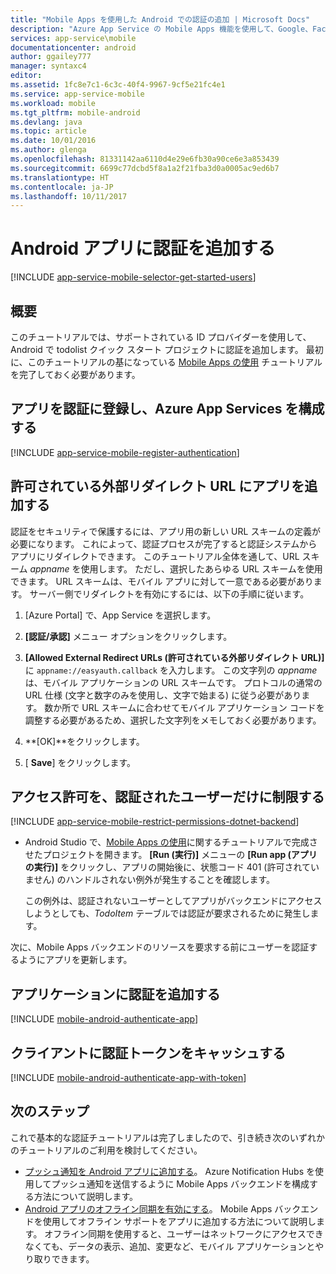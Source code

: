 ```yaml
---
title: "Mobile Apps を使用した Android での認証の追加 | Microsoft Docs"
description: "Azure App Service の Mobile Apps 機能を使用して、Google、Facebook、Twitter、Microsoft などのさまざまな ID プロバイダーを通じて Android アプリのユーザーを認証する方法について説明します。"
services: app-service\mobile
documentationcenter: android
author: ggailey777
manager: syntaxc4
editor: 
ms.assetid: 1fc8e7c1-6c3c-40f4-9967-9cf5e21fc4e1
ms.service: app-service-mobile
ms.workload: mobile
ms.tgt_pltfrm: mobile-android
ms.devlang: java
ms.topic: article
ms.date: 10/01/2016
ms.author: glenga
ms.openlocfilehash: 81331142aa6110d4e29e6fb30a90ce6e3a853439
ms.sourcegitcommit: 6699c77dcbd5f8a1a2f21fba3d0a0005ac9ed6b7
ms.translationtype: HT
ms.contentlocale: ja-JP
ms.lasthandoff: 10/11/2017
---
```

# <a name="add-authentication-to-your-android-app"></a>Android アプリに認証を追加する
[!INCLUDE [app-service-mobile-selector-get-started-users](../../includes/app-service-mobile-selector-get-started-users.md)]

## <a name="summary"></a>概要
このチュートリアルでは、サポートされている ID プロバイダーを使用して、Android で todolist クイック スタート プロジェクトに認証を追加します。 最初に、このチュートリアルの基になっている [Mobile Apps の使用] チュートリアルを完了しておく必要があります。

## <a name="register"></a>アプリを認証に登録し、Azure App Services を構成する
[!INCLUDE [app-service-mobile-register-authentication](../../includes/app-service-mobile-register-authentication.md)]

## <a name="redirecturl"></a>許可されている外部リダイレクト URL にアプリを追加する

認証をセキュリティで保護するには、アプリ用の新しい URL スキームの定義が必要になります。 これによって、認証プロセスが完了すると認証システムからアプリにリダイレクトできます。 このチュートリアル全体を通して、URL スキーム _appname_ を使用します。 ただし、選択したあらゆる URL スキームを使用できます。 URL スキームは、モバイル アプリに対して一意である必要があります。 サーバー側でリダイレクトを有効にするには、以下の手順に従います。

1. [Azure Portal] で、App Service を選択します。

2. **[認証/承認]** メニュー オプションをクリックします。

3. **[Allowed External Redirect URLs (許可されている外部リダイレクト URL)]** に `appname://easyauth.callback` を入力します。  この文字列の _appname_ は、モバイル アプリケーションの URL スキームです。  プロトコルの通常の URL 仕様 (文字と数字のみを使用し、文字で始まる) に従う必要があります。  数か所で URL スキームに合わせてモバイル アプリケーション コードを調整する必要があるため、選択した文字列をメモしておく必要があります。

4. **[OK]**をクリックします。

5. [ **Save**] をクリックします。

## <a name="permissions"></a>アクセス許可を、認証されたユーザーだけに制限する
[!INCLUDE [app-service-mobile-restrict-permissions-dotnet-backend](../../includes/app-service-mobile-restrict-permissions-dotnet-backend.md)]

* Android Studio で、[Mobile Apps の使用]に関するチュートリアルで完成させたプロジェクトを開きます。 **[Run (実行)]** メニューの **[Run app (アプリの実行)]** をクリックし、アプリの開始後に、状態コード 401 (許可されていません) のハンドルされない例外が発生することを確認します。

     この例外は、認証されないユーザーとしてアプリがバックエンドにアクセスしようとしても、*TodoItem* テーブルでは認証が要求されるために発生します。

次に、Mobile Apps バックエンドのリソースを要求する前にユーザーを認証するようにアプリを更新します。 

## <a name="add-authentication-to-the-app"></a>アプリケーションに認証を追加する
[!INCLUDE [mobile-android-authenticate-app](../../includes/mobile-android-authenticate-app.md)]



## <a name="cache-tokens"></a>クライアントに認証トークンをキャッシュする
[!INCLUDE [mobile-android-authenticate-app-with-token](../../includes/mobile-android-authenticate-app-with-token.md)]

## <a name="next-steps"></a>次のステップ
これで基本的な認証チュートリアルは完了しましたので、引き続き次のいずれかのチュートリアルのご利用を検討してください。

* [プッシュ通知を Android アプリに追加する](app-service-mobile-android-get-started-push.md)。
  Azure Notification Hubs を使用してプッシュ通知を送信するように Mobile Apps バックエンドを構成する方法について説明します。
* [Android アプリのオフライン同期を有効にする](app-service-mobile-android-get-started-offline-data.md)。
  Mobile Apps バックエンドを使用してオフライン サポートをアプリに追加する方法について説明します。 オフライン同期を使用すると、ユーザーはネットワークにアクセスできなくても、データの表示、追加、変更など、モバイル アプリケーションとやり取りできます。

<!-- Anchors. -->
[Register your app for authentication and configure Mobile Services]: #register
[Restrict table permissions to authenticated users]: #permissions
[Add authentication to the app]: #add-authentication
[Store authentication tokens on the client]: #cache-tokens
[Refresh expired tokens]: #refresh-tokens
[Next Steps]:#next-steps


<!-- URLs. -->
[Mobile Apps の使用]: app-service-mobile-android-get-started.md
